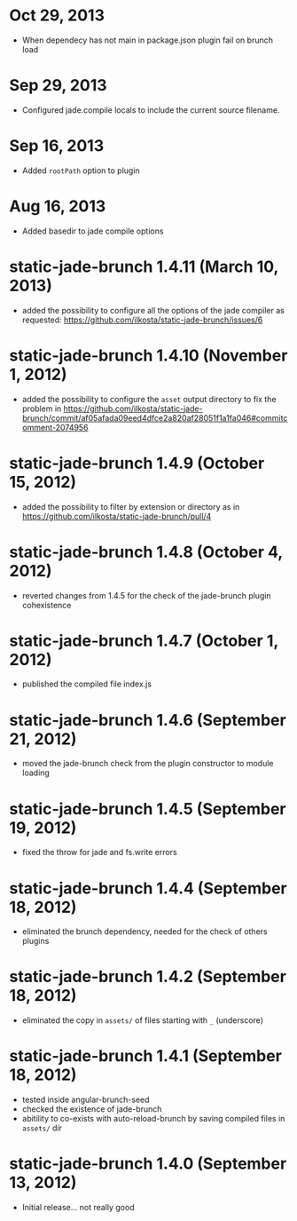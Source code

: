 # Oct 29, 2013
* When dependecy has not main in package.json plugin fail on brunch load

# Sep 29, 2013
* Configured jade.compile locals to include the current source filename.

# Sep 16, 2013
* Added `rootPath` option to plugin


# Aug 16, 2013
* Added basedir to jade compile options

# static-jade-brunch 1.4.11 (March 10, 2013)
* added the possibility to configure all the options of the jade compiler as requested:  https://github.com/ilkosta/static-jade-brunch/issues/6

# static-jade-brunch 1.4.10 (November 1, 2012)
* added the possibility to configure the `asset` output directory to fix the problem in https://github.com/ilkosta/static-jade-brunch/commit/af05afada09eed4dfce2a820af28051f1a1fa046#commitcomment-2074956

# static-jade-brunch 1.4.9 (October 15, 2012)
* added the possibility to filter by extension or directory as in https://github.com/ilkosta/static-jade-brunch/pull/4

# static-jade-brunch 1.4.8 (October 4, 2012)
* reverted changes from 1.4.5 for the check of the jade-brunch plugin cohexistence

# static-jade-brunch 1.4.7 (October 1, 2012)
* published the compiled file index.js

# static-jade-brunch 1.4.6 (September 21, 2012)
* moved the jade-brunch check from the plugin constructor to module loading

# static-jade-brunch 1.4.5 (September 19, 2012)
* fixed the throw for jade and fs.write errors

# static-jade-brunch 1.4.4 (September 18, 2012)
* eliminated the brunch dependency, needed for the check of others plugins

# static-jade-brunch 1.4.2 (September 18, 2012)
* eliminated the copy in `assets/` of files starting with `_` (underscore)

# static-jade-brunch 1.4.1 (September 18, 2012)
* tested inside angular-brunch-seed
* checked the existence of jade-brunch
* abitility to co-exists with auto-reload-brunch by saving compiled files in `assets/` dir

# static-jade-brunch 1.4.0 (September 13, 2012)
* Initial release... not really good
